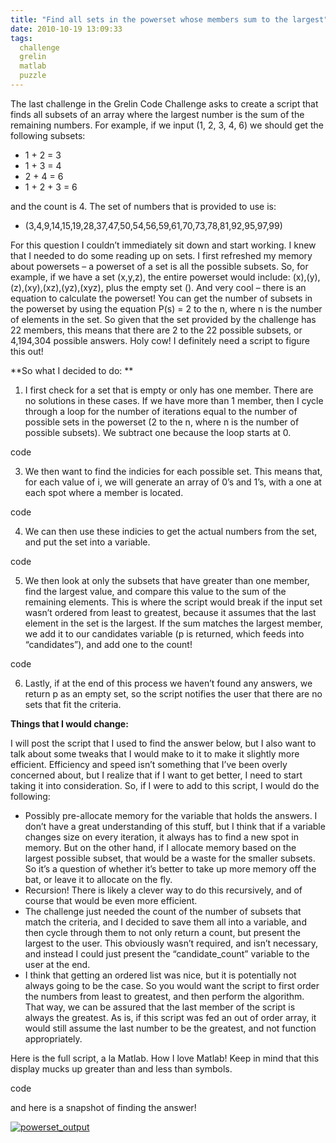 ```yaml
---
title: "Find all sets in the powerset whose members sum to the largest"
date: 2010-10-19 13:09:33
tags:
  challenge
  grelin
  matlab
  puzzle
---
```



The last challenge in the Grelin Code Challenge asks to create a script that finds all subsets of an array where the largest number is the sum of the remaining numbers. For example, if we input (1, 2, 3, 4, 6) we should get the following subsets:

- 1 + 2 = 3
- 1 + 3 = 4
- 2 + 4 = 6
- 1 + 2 + 3 = 6

and the count is 4. The set of numbers that is provided to use is:

- (3,4,9,14,15,19,28,37,47,50,54,56,59,61,70,73,78,81,92,95,97,99)

For this question I couldn’t immediately sit down and start working. I knew that I needed to do some reading up on sets. I first refreshed my memory about powersets – a powerset of a set is all the possible subsets. So, for example, if we have a set (x,y,z), the entire powerset would include: (x),(y),(z),(xy),(xz),(yz),(xyz), plus the empty set (). And very cool – there is an equation to calculate the powerset! You can get the number of subsets in the powerset by using the equation P(s) = 2 to the n, where n is the number of elements in the set. So given that the set provided by the challenge has 22 members, this means that there are 2 to the 22 possible subsets, or 4,194,304 possible answers. Holy cow! I definitely need a script to figure this out!

**So what I decided to do: **

1. I first check for a set that is empty or only has one member. There are no solutions in these cases. If we have more than 1 member, then I cycle through a loop for the number of iterations equal to the number of possible sets in the powerset (2 to the n, where n is the number of possible subsets). We subtract one because the loop starts at 0.

code

3) We then want to find the indicies for each possible set. This means that, for each value of i, we will generate an array of 0’s and 1’s, with a one at each spot where a member is located.

code

4) We can then use these indicies to get the actual numbers from the set, and put the set into a variable.

code

5) We then look at only the subsets that have greater than one member, find the largest value, and compare this value to the sum of the remaining elements. This is where the script would break if the input set wasn’t ordered from least to greatest, because it assumes that the last element in the set is the largest. If the sum matches the largest member, we add it to our candidates variable (p is returned, which feeds into “candidates”), and add one to the count!

code

6) Lastly, if at the end of this process we haven’t found any answers, we return p as an empty set, so the script notifies the user that there are no sets that fit the criteria.

**Things that I would change:**

I will post the script that I used to find the answer below, but I also want to talk about some tweaks that I would make to it to make it slightly more efficient. Efficiency and speed isn’t something that I’ve been overly concerned about, but I realize that if I want to get better, I need to start taking it into consideration. So, if I were to add to this script, I would do the following:

- Possibly pre-allocate memory for the variable that holds the answers. I don’t have a great understanding of this stuff, but I think that if a variable changes size on every iteration, it always has to find a new spot in memory. But on the other hand, if I allocate memory based on the largest possible subset, that would be a waste for the smaller subsets. So it’s a question of whether it’s better to take up more memory off the bat, or leave it to allocate on the fly.
- Recursion! There is likely a clever way to do this recursively, and of course that would be even more efficient.
- The challenge just needed the count of the number of subsets that match the criteria, and I decided to save them all into a variable, and then cycle through them to not only return a count, but present the largest to the user. This obviously wasn’t required, and isn’t necessary, and instead I could just present the “candidate_count” variable to the user at the end.
- I think that getting an ordered list was nice, but it is potentially not always going to be the case. So you would want the script to first order the numbers from least to greatest, and then perform the algorithm. That way, we can be assured that the last member of the script is always the greatest. As is, if this script was fed an out of order array, it would still assume the last number to be the greatest, and not function appropriately.

Here is the full script, a la Matlab. How I love Matlab! Keep in mind that this display mucks up greater than and less than symbols.

code

and here is a snapshot of finding the answer!

[![](http://www.vsoch.com/blog/wp-content/uploads/2010/10/powerset_output-300x191.png "powerset_output")](http://www.vsoch.com/blog/wp-content/uploads/2010/10/powerset_output.png)


